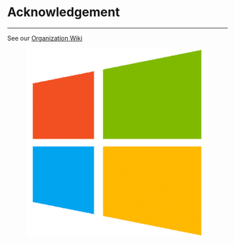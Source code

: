 # Acknowledgement

---

See our [Organization Wiki](https://amazing-apps.gitbooks.io/organization-wiki/en/windows-lists/main.html)

<p align="center">
 <img src="../assets/windows_logo.png"/>
</p>
